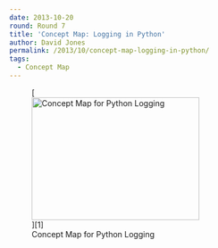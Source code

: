 ```yaml
---
date: 2013-10-20
round: Round 7
title: 'Concept Map: Logging in Python'
author: David Jones
permalink: /2013/10/concept-map-logging-in-python/
tags:
  - Concept Map
---
```

<figure id="attachment_4872" style="width: 300px;" class="wp-caption alignnone">[<img class="size-medium wp-image-4872" alt="Concept Map for Python Logging" src="/software-carpentry-training-website/uploads/2013/10/hw1-300x220.jpg" width="300" height="220" />][1]<figcaption class="wp-caption-text">Concept Map for Python Logging</figcaption></figure>

 [1]: /software-carpentry-training-website/uploads/2013/10/hw1.jpg
